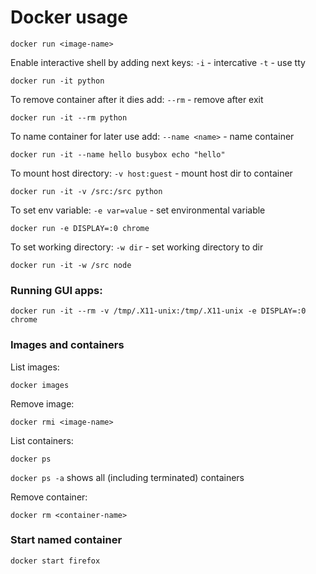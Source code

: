 # Docker usage

`docker run <image-name>`

Enable interactive shell by adding next keys:
`-i` - intercative
`-t` - use tty

`docker run -it python`

To remove container after it dies add:
`--rm` - remove after exit

`docker run -it --rm python`

To name container for later use add:
`--name <name>` - name container

`docker run -it --name hello busybox echo "hello"`

To mount host directory:
`-v host:guest` - mount host dir to container

`docker run -it -v /src:/src python`

To set env variable:
`-e var=value` - set environmental variable

`docker run -e DISPLAY=:0 chrome`

To set working directory:
`-w dir` - set working directory to dir

`docker run -it -w /src node`

### Running GUI apps:
`docker run -it --rm -v /tmp/.X11-unix:/tmp/.X11-unix -e DISPLAY=:0 chrome`

### Images and containers

List images:
```
docker images
```

Remove image:
```
docker rmi <image-name>
```

List containers:
```
docker ps
```
`docker ps -a` shows all (including terminated) containers

Remove container:
```
docker rm <container-name>
```

### Start named container

```
docker start firefox
```

